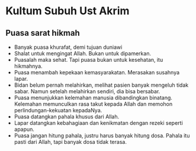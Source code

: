 # Kultum Subuh Ust Akrim
## Puasa sarat hikmah
- Banyak puasa khurafat, demi tujuan duniawi
- Shalat untuk mengingat Allah. Bukan untuk dipamerkan.
- Puasalah maka sehat. Tapi puasa bukan untuk kesehatan, itu hikmahnya.
- Puasa menambah kepekaan kemasyarakatan. Merasakan susahnya lapar.
- Bidan belum pernah melahirkan, melihat pasien banyak mengeluh tidak sabar. Namun setelah melahirkan sendiri, dia bisa bersabar. 
- Puasa menunjukkan kelemahan manusia dibandingkan binatang. Kelemahan memunculkan rasa takut kepada Allah dan memohon perlindungan-kekuatan kepadaNya.
- Puasa datangkan pahala khusus dari Allah. 
- Lapar datangkan kebahagiaan dan kenikmatan dengan rezeki seperti apapun. 
- Puasa jangan hitung pahala, justru harus banyak hitung dosa. Pahala itu pasti dari Allah, tapi banyak dosa tidak terasa.